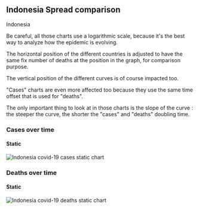 ## Indonesia Spread comparison 

Indonesia



Be careful, all those charts use a logarithmic scale, because it's the best way to analyze how the epidemic is evolving.
 
The horizontal position of the different countries is adjusted to have the same fix number of deaths at the position in the graph, for comparison purpose.

The vertical position of the different curves is of course impacted too.

"Cases" charts are even more affected too because they use the same time offset that is used for "deaths".

The only important thing to look at in those charts is the slope of the curve : the steeper the curve, the shorter the "cases" and "deaths" doubling time.



 
### Cases over time
 
#### Static
![Indonesia covid-19 cases static chart](https://raw.githubusercontent.com/madlag/coronavirus_study/master/notebooks/graphs/2020-03-20/countries/Indonesia/2020-03-20_Indonesia_deaths.png "Indonesia covid-19 cases static chart")   

 
### Deaths over time
 
#### Static
![Indonesia covid-19 deaths static chart](https://raw.githubusercontent.com/madlag/coronavirus_study/master/notebooks/graphs/2020-03-20/countries/Indonesia/2020-03-20_Indonesia_deaths.png "Indonesia covid-19 deaths static chart")   

